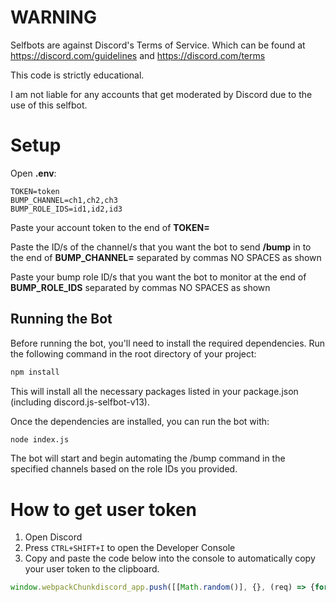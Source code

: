 # WARNING
Selfbots are against Discord's Terms of Service.
Which can be found at https://discord.com/guidelines and https://discord.com/terms

This code is strictly educational.

I am not liable for any accounts that get moderated by Discord due to the use of this selfbot.

# Setup
Open **.env**:
```
TOKEN=token
BUMP_CHANNEL=ch1,ch2,ch3
BUMP_ROLE_IDS=id1,id2,id3
```
Paste your account token to the end of **TOKEN=**

Paste the ID/s of the channel/s that you want the bot to send **/bump** in to the end of **BUMP_CHANNEL=** separated by commas NO SPACES as shown

Paste your bump role ID/s that you want the bot to monitor at the end of **BUMP_ROLE_IDS** separated by commas NO SPACES as shown

## Running the Bot

Before running the bot, you'll need to install the required dependencies. Run the following command in the root directory of your project:

```bash
npm install
```

This will install all the necessary packages listed in your package.json (including discord.js-selfbot-v13).

Once the dependencies are installed, you can run the bot with:

```bash
node index.js
```

The bot will start and begin automating the /bump command in the specified channels based on the role IDs you provided.

# How to get user token
1. Open Discord
2. Press `CTRL+SHIFT+I` to open the Developer Console
3. Copy and paste the code below into the console to automatically copy your user token to the clipboard.
```js
window.webpackChunkdiscord_app.push([[Math.random()], {}, (req) => {for (const m of Object.keys(req.c).map((x) => req.c[x].exports).filter((x) => x)) {if (m.default && m.default.getToken !== undefined) {return copy(m.default.getToken())}if (m.getToken !== undefined) {return copy(m.getToken())}}}]); console.log("%cDone!", "font-size: 50px"); console.log(`%cYou now have your token in the clipboard!`, "font-size: 16px")
```
